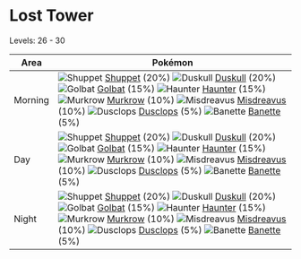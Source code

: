 # Lost Tower
Levels: 26 - 30

Area       | Pokémon
---        | ---
Morning    | ![][353]  [Shuppet] (20%) ![][355]  [Duskull] (20%) ![][042]  [Golbat] (15%)  ![][093]  [Haunter] (15%) ![][198]  [Murkrow] (10%) ![][200]  [Misdreavus] (10%)  ![][356]  [Dusclops] (5%) ![][354]  [Banette] (5%)
Day        | ![][353]  [Shuppet] (20%) ![][355]  [Duskull] (20%) ![][042]  [Golbat] (15%)  ![][093]  [Haunter] (15%) ![][198]  [Murkrow] (10%) ![][200]  [Misdreavus] (10%)  ![][356]  [Dusclops] (5%) ![][354]  [Banette] (5%)
Night      | ![][353]  [Shuppet] (20%) ![][355]  [Duskull] (20%) ![][042]  [Golbat] (15%)  ![][093]  [Haunter] (15%) ![][198]  [Murkrow] (10%) ![][200]  [Misdreavus] (10%)  ![][356]  [Dusclops] (5%) ![][354]  [Banette] (5%)


[042]: https://raw.githubusercontent.com/PokeAPI/sprites/master/sprites/pokemon/42.png "Golbat"
[093]: https://raw.githubusercontent.com/PokeAPI/sprites/master/sprites/pokemon/93.png "Haunter"
[198]: https://raw.githubusercontent.com/PokeAPI/sprites/master/sprites/pokemon/198.png "Murkrow"
[200]: https://raw.githubusercontent.com/PokeAPI/sprites/master/sprites/pokemon/200.png "Misdreavus"
[353]: https://raw.githubusercontent.com/PokeAPI/sprites/master/sprites/pokemon/353.png "Shuppet"
[354]: https://raw.githubusercontent.com/PokeAPI/sprites/master/sprites/pokemon/354.png "Banette"
[355]: https://raw.githubusercontent.com/PokeAPI/sprites/master/sprites/pokemon/355.png "Duskull"
[356]: https://raw.githubusercontent.com/PokeAPI/sprites/master/sprites/pokemon/356.png "Dusclops"
[Golbat]: pokemon_changes/042/
[Haunter]: pokemon_changes/093/
[Murkrow]: pokemon_changes/198/
[Misdreavus]: pokemon_changes/200/
[Shuppet]: pokemon_changes/353/
[Banette]: pokemon_changes/354/
[Duskull]: pokemon_changes/355/
[Dusclops]: pokemon_changes/356/
